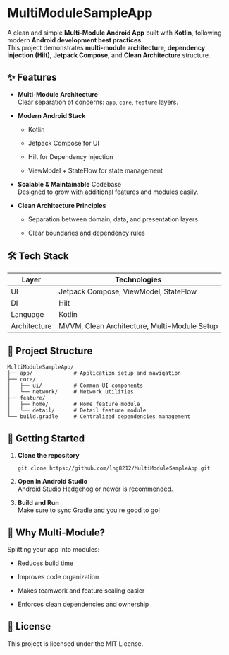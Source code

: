 # MultiModuleSampleApp

A clean and simple **Multi-Module Android App** built with **Kotlin**, following modern **Android development best practices**.  
This project demonstrates **multi-module architecture**, **dependency injection (Hilt)**, **Jetpack Compose**, and **Clean Architecture** structure.

## ✨ Features

- **Multi-Module Architecture**  
    Clear separation of concerns: `app`, `core`, `feature` layers.
    
- **Modern Android Stack**
    
    - Kotlin
        
    - Jetpack Compose for UI
        
    - Hilt for Dependency Injection
        
    - ViewModel + StateFlow for state management
        
- **Scalable & Maintainable** Codebase  
    Designed to grow with additional features and modules easily.
    
- **Clean Architecture Principles**
    
    - Separation between domain, data, and presentation layers
        
    - Clear boundaries and dependency rules
        

## 🛠️ Tech Stack

|Layer|Technologies|
|---|---|
|UI|Jetpack Compose, ViewModel, StateFlow|
|DI|Hilt|
|Language|Kotlin|
|Architecture|MVVM, Clean Architecture, Multi-Module Setup|

## 📂 Project Structure

```text
MultiModuleSampleApp/
├── app/             # Application setup and navigation
├── core/
│   ├── ui/          # Common UI components
│   └── network/     # Network utilities
├── feature/
│   ├── home/        # Home feature module
│   └── detail/      # Detail feature module
└── build.gradle     # Centralized dependencies management
```


## 🚀 Getting Started

1. **Clone the repository**
    
    `git clone https://github.com/lng8212/MultiModuleSampleApp.git`
    
2. **Open in Android Studio**  
    Android Studio Hedgehog or newer is recommended.
    
3. **Build and Run**  
    Make sure to sync Gradle and you're good to go!
    

## 🧩 Why Multi-Module?

Splitting your app into modules:

- Reduces build time
    
- Improves code organization
    
- Makes teamwork and feature scaling easier
    
- Enforces clean dependencies and ownership

## 📄 License

This project is licensed under the MIT License.
